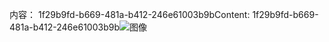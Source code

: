 <span data-ttu-id="9661c-101">内容： 1f29b9fd-b669-481a-b412-246e61003b9b</span><span class="sxs-lookup"><span data-stu-id="9661c-101">Content: 1f29b9fd-b669-481a-b412-246e61003b9b</span></span>![图像](13d5e8ae-b21f-4991-abcc-9b655fadcf1a.png)
